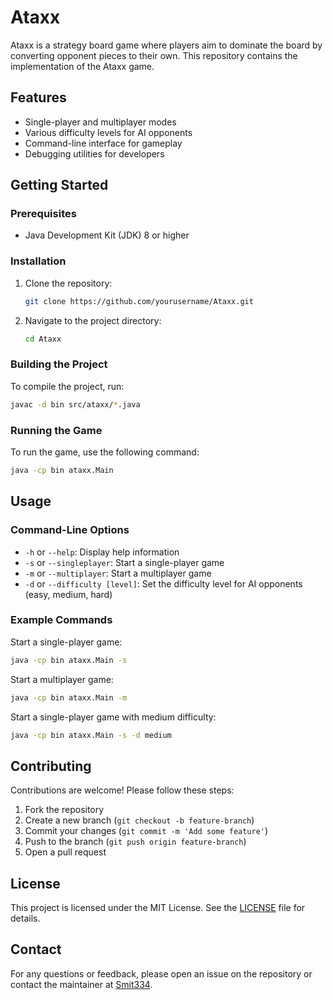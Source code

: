 # Ataxx

Ataxx is a strategy board game where players aim to dominate the board by converting opponent pieces to their own. This repository contains the implementation of the Ataxx game.

## Features

- Single-player and multiplayer modes
- Various difficulty levels for AI opponents
- Command-line interface for gameplay
- Debugging utilities for developers

## Getting Started

### Prerequisites

- Java Development Kit (JDK) 8 or higher

### Installation

1. Clone the repository:
    ```sh
    git clone https://github.com/yourusername/Ataxx.git
    ```
2. Navigate to the project directory:
    ```sh
    cd Ataxx
    ```

### Building the Project

To compile the project, run:
```sh
javac -d bin src/ataxx/*.java
```

### Running the Game

To run the game, use the following command:
```sh
java -cp bin ataxx.Main
```

## Usage

### Command-Line Options

- `-h` or `--help`: Display help information
- `-s` or `--singleplayer`: Start a single-player game
- `-m` or `--multiplayer`: Start a multiplayer game
- `-d` or `--difficulty [level]`: Set the difficulty level for AI opponents (easy, medium, hard)

### Example Commands

Start a single-player game:
```sh
java -cp bin ataxx.Main -s
```

Start a multiplayer game:
```sh
java -cp bin ataxx.Main -m
```

Start a single-player game with medium difficulty:
```sh
java -cp bin ataxx.Main -s -d medium
```

## Contributing

Contributions are welcome! Please follow these steps:

1. Fork the repository
2. Create a new branch (`git checkout -b feature-branch`)
3. Commit your changes (`git commit -m 'Add some feature'`)
4. Push to the branch (`git push origin feature-branch`)
5. Open a pull request

## License

This project is licensed under the MIT License. See the [LICENSE](LICENSE) file for details.

## Contact

For any questions or feedback, please open an issue on the repository or contact the maintainer at [Smit334](https://github.com/Smit334).
